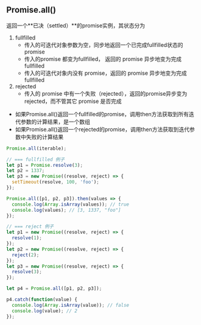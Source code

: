 
## Promise.all()
返回一个**已决（settled）**的promise实例，其状态分为
1. fullfilled
    * 传入的可迭代对象参数为空，同步地返回一个已完成fullfilled状态的promise
    * 传入的promise 都变为fullfilled， 返回的 promise 异步地变为完成fullfilled
    * 传入的可迭代对象内没有 promise，返回的 promise 异步地变为完成fullfilled
2. rejected
    * 传入的 promise 中有一个失败（rejected），返回的promise异步变为rejected，而不管其它 promise 是否完成

* 如果Promise.all()返回一个fullfilled的promise，调用then方法获取到所有迭代参数的计算结果，是一个数组
* 如果Promise.all()返回一个rejected的promise，调用then方法获取到迭代参数中失败的计算结果
```js
Promise.all(iterable);

// === fullfilled 例子
let p1 = Promise.resolve(3);
let p2 = 1337;
let p3 = new Promise((resolve, reject) => {
  setTimeout(resolve, 100, 'foo');
});

Promise.all([p1, p2, p3]).then(values => {
  console.log(Array.isArray(values)); // true
  console.log(values); // [3, 1337, "foo"]
});

// === reject 例子
let p1 = new Promise((resolve, reject) => {
  resolve(1);
});
let p2 = new Promise((resolve, reject) => {
  reject(2);
});
let p3 = new Promise((resolve, reject) => {
  resolve(3);
});

let p4 = Promise.all([p1, p2, p3]);

p4.catch(function(value) {
  console.log(Array.isArray(value)); // false
  console.log(value); // 2
});

```